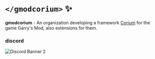 # `</gmodcorium>` ✨

**gmodcorium** - An organization developing a framework [Corium](https://github.com/gmodcorium/corium) for the game Garry's Mod, also extensions for them.

### discord
![Discord Banner 2](https://discordapp.com/api/guilds/1161025351099625625/widget.png?style=banner2)
